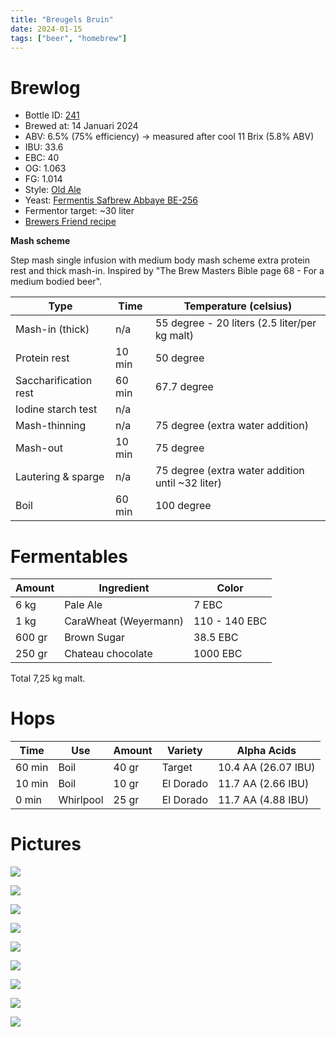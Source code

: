 ```yaml
---
title: "Breugels Bruin"
date: 2024-01-15
tags: ["beer", "homebrew"]
---
```


# Brewlog

- Bottle ID: [241](/post/beer-cellar/)
- Brewed at: 14 Januari 2024
- ABV: 6.5% (75% efficiency) -> measured after cool 11 Brix (5.8% ABV)
- IBU: 33.6
- EBC: 40
- OG: 1.063
- FG: 1.014
- Style: [Old Ale](https://en.wikipedia.org/wiki/Old_ale)
- Yeast: [Fermentis Safbrew Abbaye BE-256](https://fermentis.com/en/product/safale-be-256/)
- Fermentor target: ~30 liter
- [Brewers Friend recipe](https://www.brewersfriend.com/homebrew/recipe/view/1439265/breugels-bruin)

**Mash scheme**

Step mash single infusion with medium body mash scheme extra protein rest and thick mash-in. Inspired by "The Brew Masters Bible page 68 - For a medium bodied beer".

| Type                  | Time   | Temperature (celsius)                            |
|-----------------------|--------|--------------------------------------------------|
| Mash-in (thick)       | n/a    | 55 degree - 20 liters (2.5 liter/per kg malt)    |
| Protein rest          | 10 min | 50 degree                                        |
| Saccharification rest | 60 min | 67.7 degree                                      |
| Iodine starch test    | n/a    |                                                  |
| Mash-thinning         | n/a    | 75 degree (extra water addition)                 |
| Mash-out              | 10 min | 75 degree                                        |
| Lautering & sparge    | n/a    | 75 degree (extra water addition until ~32 liter) |
| Boil                  | 60 min | 100 degree                                       |

# Fermentables

| Amount | Ingredient            | Color         |
|--------|-----------------------|---------------|
| 6 kg   | Pale Ale              | 7 EBC         |
| 1 kg   | CaraWheat (Weyermann) | 110 - 140 EBC |
| 600 gr | Brown Sugar           | 38.5 EBC      |
| 250 gr | Chateau chocolate     | 1000 EBC      |

Total 7,25 kg malt.

# Hops

| Time    | Use       | Amount | Variety   | Alpha Acids         |
|---------|-----------|--------|-----------|---------------------|
| 60 min  | Boil      | 40 gr  | Target    | 10.4 AA (26.07 IBU) |
| 10 min  | Boil      | 10 gr  | El Dorado | 11.7 AA (2.66 IBU)  |
| 0 min   | Whirlpool | 25 gr  | El Dorado | 11.7 AA (4.88 IBU)  |


# Pictures

![](/images/breugels-bruin/IMG_5828.jpeg)

![](/images/breugels-bruin/IMG_5836.jpeg)

![](/images/breugels-bruin/IMG_5839.jpeg)

![](/images/breugels-bruin/IMG_E5831.jpg)

![](/images/breugels-bruin/IMG_5838.jpeg)

![](/images/breugels-bruin/IMG_E5844.jpg)

![](/images/breugels-bruin/IMG_E5826.jpeg)

![](/images/breugels-bruin/IMG_E5840.jpeg)

![](/images/breugels-bruin/IMG_E5843.jpeg)
